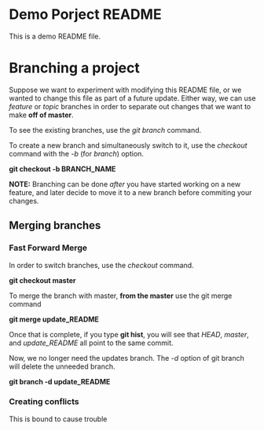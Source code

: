 # Demo Porject README

This is a demo README file. 


# Branching a project
Suppose we want to experiment with modifying this README file, or we wanted to change this file as part of a future update.  Either way, we can use *feature* or *topic* branches in order to separate out changes that we want to make **off of master**.

To see the existing branches, use the *git branch* command.

To create a new branch and simultaneously switch to it, use the *checkout* command with the *-b* (for *branch*) option.

**git checkout -b BRANCH_NAME** 

**NOTE:**  Branching can be done *after* you have started working on a new feature, and later decide to move it to a new branch before commiting your changes.

## Merging branches
### Fast Forward Merge
In order to switch branches, use the *checkout* command.

**git checkout master**

To merge the branch with master, **from the master** use the git merge command

**git merge update_README**

Once that is complete, if you type **git hist**, you will see that *HEAD*, *master*, and *update_README* all point to the same commit.

Now, we no longer need the updates branch.  The *-d* option of git branch will delete the unneeded branch.

**git branch -d update_README**

### Creating conflicts
This is bound to cause trouble

